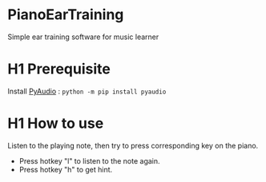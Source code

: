 # PianoEarTraining
Simple ear training software for music learner

# H1 Prerequisite
Install [PyAudio](https://pypi.python.org/pypi/PyAudio) : ```python -m pip install pyaudio```

# H1 How to use
Listen to the playing note, then try to press corresponding key on the piano.
* Press hotkey "l" to listen to the note again.
* Press hotkey "h" to get hint.
